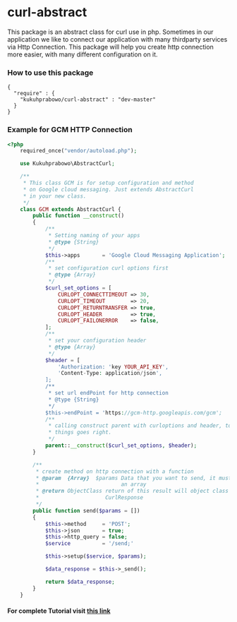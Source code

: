 # curl-abstract
This package is an abstract class for curl use in php. 
Sometimes in our application we like to connect our application with many thirdparty services via Http Connection. This package will help you create http connection more easier, with many different configuration on it. 

### How to use this package 
```
{
  "require" : {
    "kukuhprabowo/curl-abstract" : "dev-master"
  }
}
```

### Example for GCM HTTP Connection
```php
<?php
    required_once("vendor/autoload.php");

    use Kukuhprabowo\AbstractCurl;

    /**
     * This class GCM is for setup configuration and method
     * on Google cloud messaging. Just extends AbstractCurl
     * in your new class. 
     */
    class GCM extends AbstractCurl {
        public function __construct()
        {
            /**
             * Setting naming of your apps 
             * @type {String}
             */
            $this->apps       = 'Google Cloud Messaging Application';
            /**
             * set configuration curl options first
             * @type {Array}
             */
            $curl_set_options = [
                CURLOPT_CONNECTTIMEOUT => 30,
                CURLOPT_TIMEOUT        => 20,
                CURLOPT_RETURNTRANSFER => true,
                CURLOPT_HEADER         => true,
                CURLOPT_FAILONERROR    => false,
            ];
            /**
             * set your configuration header
             * @type {Array}
             */
            $header = [
                'Authorization: 'key YOUR_API_KEY',
                'Content-Type: application/json',
            ];
            /**
             * set url endPoint for http connection
             * @type {String}
             */
            $this->endPoint = 'https://gcm-http.googleapis.com/gcm';
            /**
             * calling construct parent with curloptions and header, to make 
             * things goes right.
             */
            parent::__construct($curl_set_options, $header);
        }

        /**
         * create method on http connection with a function
         * @param  {Array}  $params Data that you want to send, it must be 
         *                          an array
         * @return ObjectClass return of this result will object class 
         *                     CurlResponse
         */
        public function send($params = [])
        {
            $this->method     = 'POST';
            $this->json       = true;
            $this->http_query = false;
            $service          = '/send;'

            $this->setup($service, $params);

            $data_response = $this->_send();

            return $data_response;
        }
    }
```

#### For complete Tutorial visit [this link](http://kukuhpro.github.io/php/curl/2016/01/09/easy-curl-php.html)
